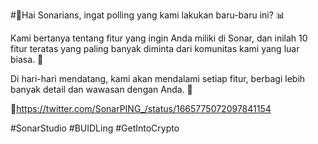 #📣Hai Sonarians, ingat polling yang kami lakukan baru-baru ini? 📊

Kami bertanya tentang fitur yang ingin Anda miliki di Sonar, dan inilah 10 fitur teratas yang paling banyak diminta dari komunitas kami yang luar biasa. 🙌

Di hari-hari mendatang, kami akan mendalami setiap fitur, berbagi lebih banyak detail dan wawasan dengan Anda. 🚀

🐤https://twitter.com/SonarPING_/status/1665775072097841154

#SonarStudio #BUIDLing #GetIntoCrypto